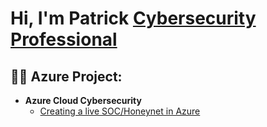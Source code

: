<h1>Hi, I'm Patrick <a href="https://www.linkedin.com/in/patrick-caporal0910/">Cybersecurity Professional</a>

<h2>👨‍💻 Azure Project:</h2>

- <b>Azure Cloud Cybersecurity</b>
  - [Creating a live SOC/Honeynet in Azure](https://github.com/cyber-whatacurity/Azure-SoC)

